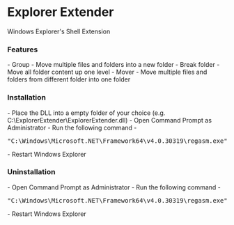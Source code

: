 Explorer Extender
================

Windows Explorer's Shell Extension

<h3>Features</h3>
 - Group - Move multiple files and folders into a new folder
 - Break folder - Move all folder content up one level
 - Mover - Move multiple files and folders from different folder into one folder

<h3>Installation</h3>
 - Place the DLL into a empty folder of your choice (e.g. C:\ExplorerExtender\ExplorerExtender.dll)
 - Open Command Prompt as Administrator
 - Run the following command
    - <pre>"C:\Windows\Microsoft.NET\Framework64\v4.0.30319\regasm.exe" "C:\ExplorerExtender\ExplorerExtender.dll" /codebase</pre>
 - Restart Windows Explorer

<h3>Uninstallation</h3>
 - Open Command Prompt as Administrator
 - Run the following command
    - <pre>"C:\Windows\Microsoft.NET\Framework64\v4.0.30319\regasm.exe" "C:\ExplorerExtender\ExplorerExtender.dll" /unregister</pre>
 - Restart Windows Explorer
